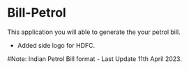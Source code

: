 # Bill-Petrol
This application you will able to generate the your petrol bill.
- Added side logo for HDFC.

#Note:
Indian Petrol Bill format - Last Update 11th April 2023.
